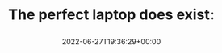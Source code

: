 ---
retweeted: false
source: <a href="https://mobile.twitter.com" rel="nofollow">Twitter Web App</a>
entities:
  hashtags: []
  symbols: []
  user_mentions: []
  urls:
  - url: https://t.co/UWKBk8PA3N
    expanded_url: https://twitter.com/minut_e/status/1541460174401052676
    display_url: twitter.com/minut_e/status…
    indices:
    - '33'
    - '56'
display_text_range:
- '0'
- '56'
favorite_count: '5'
id_str: '1541505766883999749'
truncated: false
retweet_count: '0'
id: '1541505766883999749'
possibly_sensitive: false
created_at: Mon Jun 27 19:36:29 +0000 2022
favorited: false
full_text: 'The perfect laptop *does* exist:'
lang: en
quote_url: https://twitter.com/minut_e/status/1541460174401052676
tags:
- pesos/twitter
date: '2022-06-27T19:36:29+00:00'
src: https://twitter.com/bascht/status/1541505766883999749
original_url: https://twitter.com/bascht/status/1541505766883999749
type: twitter_tweet
text: 'The perfect laptop *does* exist:'
title: 'The perfect laptop does exist:

  '

---